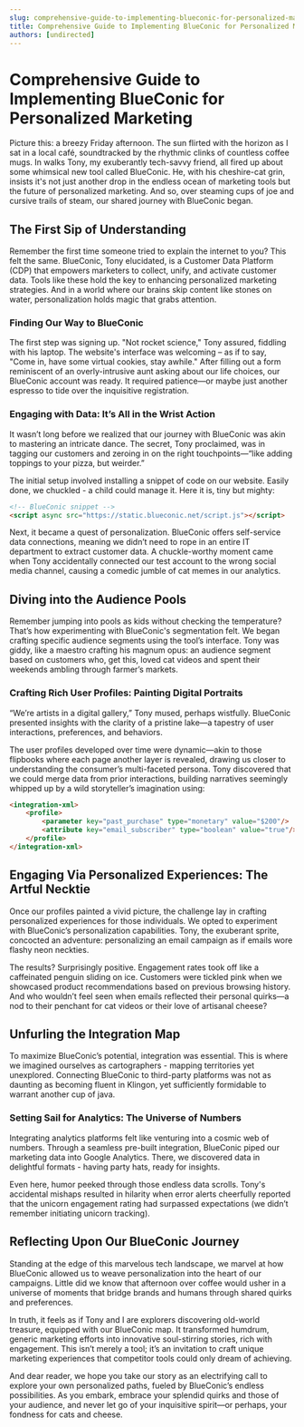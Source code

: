 ```yaml
---
slug: comprehensive-guide-to-implementing-blueconic-for-personalized-marketing
title: Comprehensive Guide to Implementing BlueConic for Personalized Marketing
authors: [undirected]
---
```



# Comprehensive Guide to Implementing BlueConic for Personalized Marketing

Picture this: a breezy Friday afternoon. The sun flirted with the horizon as I sat in a local café, soundtracked by the rhythmic clinks of countless coffee mugs. In walks Tony, my exuberantly tech-savvy friend, all fired up about some whimsical new tool called BlueConic. He, with his cheshire-cat grin, insists it's not just another drop in the endless ocean of marketing tools but the future of personalized marketing. And so, over steaming cups of joe and cursive trails of steam, our shared journey with BlueConic began.

## The First Sip of Understanding

Remember the first time someone tried to explain the internet to you? This felt the same. BlueConic, Tony elucidated, is a Customer Data Platform (CDP) that empowers marketers to collect, unify, and activate customer data. Tools like these hold the key to enhancing personalized marketing strategies. And in a world where our brains skip content like stones on water, personalization holds magic that grabs attention. 

### Finding Our Way to BlueConic

The first step was signing up. "Not rocket science," Tony assured, fiddling with his laptop. The website's interface was welcoming – as if to say, "Come in, have some virtual cookies, stay awhile." After filling out a form reminiscent of an overly-intrusive aunt asking about our life choices, our BlueConic account was ready. It required patience—or maybe just another espresso to tide over the inquisitive registration. 

### Engaging with Data: It’s All in the Wrist Action

It wasn’t long before we realized that our journey with BlueConic was akin to mastering an intricate dance. The secret, Tony proclaimed, was in tagging our customers and zeroing in on the right touchpoints—“like adding toppings to your pizza, but weirder.”

The initial setup involved installing a snippet of code on our website. Easily done, we chuckled - a child could manage it. Here it is, tiny but mighty:

```html
<!-- BlueConic snippet -->
<script async src="https://static.blueconic.net/script.js"></script>
```

Next, it became a quest of personalization. BlueConic offers self-service data connections, meaning we didn’t need to rope in an entire IT department to extract customer data. A chuckle-worthy moment came when Tony accidentally connected our test account to the wrong social media channel, causing a comedic jumble of cat memes in our analytics.

## Diving into the Audience Pools

Remember jumping into pools as kids without checking the temperature? That’s how experimenting with BlueConic's segmentation felt. We began crafting specific audience segments using the tool’s interface. Tony was giddy, like a maestro crafting his magnum opus: an audience segment based on customers who, get this, loved cat videos and spent their weekends ambling through farmer’s markets. 

### Crafting Rich User Profiles: Painting Digital Portraits

“We’re artists in a digital gallery,” Tony mused, perhaps wistfully. BlueConic presented insights with the clarity of a pristine lake—a tapestry of user interactions, preferences, and behaviors. 

The user profiles developed over time were dynamic—akin to those flipbooks where each page another layer is revealed, drawing us closer to understanding the consumer’s multi-faceted persona. Tony discovered that we could merge data from prior interactions, building narratives seemingly whipped up by a wild storyteller’s imagination using:
```html
<integration-xml>
    <profile>
        <parameter key="past_purchase" type="monetary" value="$200"/>
        <attribute key="email_subscriber" type="boolean" value="true"/>
    </profile>
</integration-xml>
```

## Engaging Via Personalized Experiences: The Artful Necktie

Once our profiles painted a vivid picture, the challenge lay in crafting personalized experiences for those individuals. We opted to experiment with BlueConic’s personalization capabilities. Tony, the exuberant sprite, concocted an adventure: personalizing an email campaign as if emails wore flashy neon neckties.

The results? Surprisingly positive. Engagement rates took off like a caffeinated penguin sliding on ice. Customers were tickled pink when we showcased product recommendations based on previous browsing history. And who wouldn’t feel seen when emails reflected their personal quirks—a nod to their penchant for cat videos or their love of artisanal cheese?

## Unfurling the Integration Map

To maximize BlueConic’s potential, integration was essential. This is where we imagined ourselves as cartographers - mapping territories yet unexplored. Connecting BlueConic to third-party platforms was not as daunting as becoming fluent in Klingon, yet sufficiently formidable to warrant another cup of java.

### Setting Sail for Analytics: The Universe of Numbers

Integrating analytics platforms felt like venturing into a cosmic web of numbers. Through a seamless pre-built integration, BlueConic piped our marketing data into Google Analytics. There, we discovered data in delightful formats - having party hats, ready for insights.

Even here, humor peeked through those endless data scrolls. Tony's accidental mishaps resulted in hilarity when error alerts cheerfully reported that the unicorn engagement rating had surpassed expectations (we didn’t remember initiating unicorn tracking).

## Reflecting Upon Our BlueConic Journey

Standing at the edge of this marvelous tech landscape, we marvel at how BlueConic allowed us to weave personalization into the heart of our campaigns. Little did we know that afternoon over coffee would usher in a universe of moments that bridge brands and humans through shared quirks and preferences.

In truth, it feels as if Tony and I are explorers discovering old-world treasure, equipped with our BlueConic map. It transformed humdrum, generic marketing efforts into innovative soul-stirring stories, rich with engagement. This isn’t merely a tool; it’s an invitation to craft unique marketing experiences that competitor tools could only dream of achieving.

And dear reader, we hope you take our story as an electrifying call to explore your own personalized paths, fueled by BlueConic’s endless possibilities. As you embark, embrace your splendid quirks and those of your audience, and never let go of your inquisitive spirit—or perhaps, your fondness for cats and cheese.